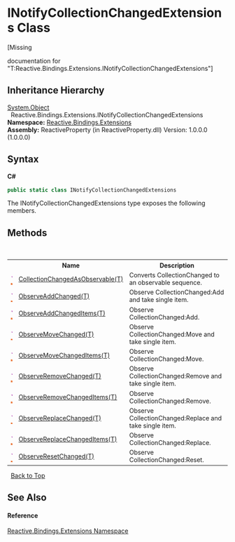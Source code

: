 # INotifyCollectionChangedExtensions Class
 

\[Missing <summary> documentation for "T:Reactive.Bindings.Extensions.INotifyCollectionChangedExtensions"\]


## Inheritance Hierarchy
<a href="http://msdn2.microsoft.com/en-us/library/e5kfa45b" target="_blank">System.Object</a><br />&nbsp;&nbsp;Reactive.Bindings.Extensions.INotifyCollectionChangedExtensions<br />
**Namespace:**&nbsp;<a href="a9fb9c90-d2dd-7420-ec9a-3084892a7996">Reactive.Bindings.Extensions</a><br />**Assembly:**&nbsp;ReactiveProperty (in ReactiveProperty.dll) Version: 1.0.0.0 (1.0.0.0)

## Syntax

**C#**<br />
``` C#
public static class INotifyCollectionChangedExtensions
```

The INotifyCollectionChangedExtensions type exposes the following members.


## Methods
&nbsp;<table><tr><th></th><th>Name</th><th>Description</th></tr><tr><td>![Public method](media/pubmethod.gif "Public method")![Static member](media/static.gif "Static member")</td><td><a href="f460efe4-cb36-49c3-23e9-b610c6d67d33">CollectionChangedAsObservable(T)</a></td><td>
Converts CollectionChanged to an observable sequence.</td></tr><tr><td>![Public method](media/pubmethod.gif "Public method")![Static member](media/static.gif "Static member")</td><td><a href="017fa787-c3b9-fb22-4193-27f0a77bf809">ObserveAddChanged(T)</a></td><td>
Observe CollectionChanged:Add and take single item.</td></tr><tr><td>![Public method](media/pubmethod.gif "Public method")![Static member](media/static.gif "Static member")</td><td><a href="eced3e68-bbfc-56a5-61c2-f8b25c8fbb6f">ObserveAddChangedItems(T)</a></td><td>
Observe CollectionChanged:Add.</td></tr><tr><td>![Public method](media/pubmethod.gif "Public method")![Static member](media/static.gif "Static member")</td><td><a href="b1a0afd8-52e0-1898-e75c-03a4da644628">ObserveMoveChanged(T)</a></td><td>
Observe CollectionChanged:Move and take single item.</td></tr><tr><td>![Public method](media/pubmethod.gif "Public method")![Static member](media/static.gif "Static member")</td><td><a href="ac4b789e-2fb4-d818-3ab1-269f1cf41d53">ObserveMoveChangedItems(T)</a></td><td>
Observe CollectionChanged:Move.</td></tr><tr><td>![Public method](media/pubmethod.gif "Public method")![Static member](media/static.gif "Static member")</td><td><a href="c72502a4-eb3a-f5e5-bcd6-18896cd8ceeb">ObserveRemoveChanged(T)</a></td><td>
Observe CollectionChanged:Remove and take single item.</td></tr><tr><td>![Public method](media/pubmethod.gif "Public method")![Static member](media/static.gif "Static member")</td><td><a href="7b5a9757-696c-6a61-0fa5-567343ae9577">ObserveRemoveChangedItems(T)</a></td><td>
Observe CollectionChanged:Remove.</td></tr><tr><td>![Public method](media/pubmethod.gif "Public method")![Static member](media/static.gif "Static member")</td><td><a href="aa81e6f6-6980-8856-513d-e6c66ce7e7dd">ObserveReplaceChanged(T)</a></td><td>
Observe CollectionChanged:Replace and take single item.</td></tr><tr><td>![Public method](media/pubmethod.gif "Public method")![Static member](media/static.gif "Static member")</td><td><a href="c02ab569-bfa1-a399-0515-875e7f9ba44b">ObserveReplaceChangedItems(T)</a></td><td>
Observe CollectionChanged:Replace.</td></tr><tr><td>![Public method](media/pubmethod.gif "Public method")![Static member](media/static.gif "Static member")</td><td><a href="a4b28cae-3f09-973a-f142-8ec557505f49">ObserveResetChanged(T)</a></td><td>
Observe CollectionChanged:Reset.</td></tr></table>&nbsp;
<a href="#inotifycollectionchangedextensions-class">Back to Top</a>

## See Also


#### Reference
<a href="a9fb9c90-d2dd-7420-ec9a-3084892a7996">Reactive.Bindings.Extensions Namespace</a><br />